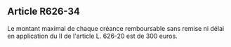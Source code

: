Article R626-34
----
Le montant maximal de chaque créance remboursable sans remise ni délai en
application du II de l'article L. 626-20 est de 300 euros.
